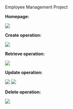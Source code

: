 
Employee Management Project

**Homepage:**
<p>
<img src="/home/warrior245/Pictures/Screenshot from 2022-07-15 13-37-03.png"/>
</p>

**Create operation:**
<p>
<img src="/home/warrior245/Pictures/Screenshot from 2022-07-15 13-38-03.png"/>
</p>

**Retrieve operation:**
<p>
<img src="/home/warrior245/Pictures/Screenshot from 2022-07-15 13-38-28.png"/>
</p>

**Update operation:**
<p>
<img src="/home/warrior245/Pictures/Screenshot from 2022-07-15 13-38-28.png"/>
<img src="/home/warrior245/Pictures/Screenshot from 2022-07-15 13-38-33.png"/>
</p>

**Delete operation:**
<p>
<img src="/home/warrior245/Pictures/Screenshot from 2022-07-15 13-38-50.png"/>
</p>